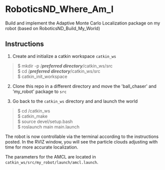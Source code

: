 # RoboticsND_Where_Am_I
Build and implement the Adaptive Monte Carlo Localization package on my robot (based on RoboticsND_Build_My_World)

## Instructions

1. Create and initialize a catkin workspace `catkin_ws`
> $ mkdir -p /***preferred directory***/catkin_ws/src  
> $ cd /***preferred directory***/catkin_ws/src  
> $ catkin_init_workspace  

2. Clone this repo in a different directory and move the 'ball_chaser' and 'my_robot' package to `src`

3. Go back to the `catkin_ws` directory and and launch the world
> $ cd /catkin_ws  
> $ catkin_make  
> $ source devel/setup.bash  
> $ roslaunch main main.launch  

The robot is now controllable via the terminal according to the instructions posted. In the RVIZ window, you will see the particle clouds adjusting with time for more accurate localization.

The parameters for the AMCL are located in `catkin_ws/src/my_robot/launch/amcl.launch`.
